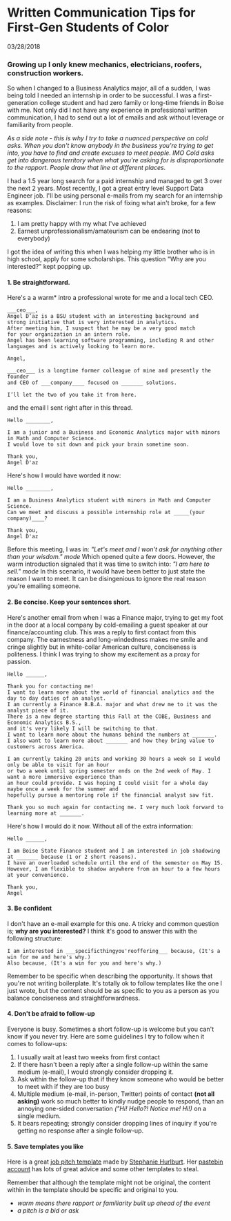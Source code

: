 # Written Communication Tips for First-Gen Students of Color
03/28/2018
### Growing up I only knew mechanics, electricians, roofers, construction workers.
So when I changed to a Business Analytics major, all of a sudden, I was being told I needed an internship in order to be successful. I was a first-generation college student and had zero family or long-time friends in Boise with me. Not only did I not have any experience in professional written communication, I had to send out a lot of emails and ask without leverage or familiarity from people. 

*As a side note - this is why I try to take a nuanced perspective on cold asks. When you don't know anybody in the business you're trying to get into, you have to find and create excuses to meet people. IMO Cold asks get into dangerous territory when what you're asking for is disproportionate to the rapport. People draw that line at different places.*

I had a 1.5 year long search for a paid internship and managed to get 3 over the next 2 years. Most recently, I got a great entry level Support Data Engineer job. I'll be using personal e-mails from my search for an internship as examples. Disclaimer: I run the risk of fixing what ain't broke, for a few reasons: 
1. I am pretty happy with my what I've achieved
2. Earnest unprofessionalism/amateurism can be endearing (not to everybody)

I got the idea of writing this when I was helping my little brother who is in high school, apply for some scholarships. This question "Why are you interested?" kept popping up.

#### 1. Be straightforward.
Here's a a warm* intro a professional wrote for me and a local tech CEO.
```
___ceo___,
Angel D’az is a BSU student with an interesting background and 
strong initiative that is very interested in analytics.  
After meeting him, I suspect that he may be a very good match 
for your organization in an intern role.  
Angel has been learning software programming, including R and other 
languages and is actively looking to learn more.

Angel,

___ceo___ is a longtime former colleague of mine and presently the founder 
and CEO of ___company____ focused on _______ solutions.

I’ll let the two of you take it from here.
```
and the email I sent right after in this thread.
```
Hello ________,

I am a junior and a Business and Economic Analytics major with minors in Math and Computer Science. 
I would love to sit down and pick your brain sometime soon.

Thank you,
Angel D'az
```
Here's how I would have worded it now:
```
Hello ________,

I am a Business Analytics student with minors in Math and Computer Science.
Can we meet and discuss a possible internship role at _____(your company)____?

Thank you,
Angel D'az
```
Before this meeting, I was in: *"Let's meet and I won't ask for anything other than your wisdom." mode* Which opened quite a few doors. However, the warm introduction signaled that it was time to switch into: *"I am here to sell." mode* In this scenario, it would have been better to just state the reason I want to meet. It can be disingenious to ignore the real reason you're emailing someone.

#### 2. Be concise. Keep your sentences short.
Here's another email from when I was a Finance major, trying to get my foot in the door at a local company by cold-emailing a guest speaker at our finance/accounting club. This was a reply to first contact from this company. The earnestness and long-windedness makes me smile and cringe slightly but in white-collar American culture, conciseness is politeness. I think I was trying to show my excitement as a proxy for passion.

```
Hello ______,

Thank you for contacting me! 
I want to learn more about the world of financial analytics and the day to day duties of an analyst. 
I am currently a Finance B.B.A. major and what drew me to it was the analyst piece of it. 
There is a new degree starting this Fall at the COBE, Business and Economic Analytics B.S., 
and it's very likely I will be switching to that. 
I want to learn more about the humans behind the numbers at _______. 
I also want to learn more about _______ and how they bring value to customers across America. 

I am currently taking 20 units and working 30 hours a week so I would only be able to visit for an hour 
or two a week until spring semester ends on the 2nd week of May. I want a more immersive experience than 
an hour could provide. I was hoping I could visit for a whole day maybe once a week for the summer and 
hopefully pursue a mentoring role if the financial analyst saw fit.

Thank you so much again for contacting me. I very much look forward to learning more at _______.
```

Here's how I would do it now. Without all of the extra information:

```
Hello ______,

I am Boise State Finance student and I am interested in job shadowing at _______ because (1 or 2 short reasons).
I have an overloaded schedule until the end of the semester on May 15.
However, I am flexible to shadow anywhere from an hour to a few hours at your convenience.

Thank you,
Angel
```
#### 3. Be confident
I don't have an e-mail example for this one. A tricky and common question is; **why are you interested?**
I think it's good to answer this with the following structure:
```
I am interested in ___specificthingyou'reoffering___ because, (It's a win for me and here's why.) 
Also because, (It's a win for you and here's why.)
```
Remember to be specific when describing the opportunity. It shows that you're not writing boilerplate. It's totally ok to follow templates like the one I just wrote, but the content should be as specific to you as a person as you balance conciseness and straightforwardness.

#### 4. Don't be afraid to follow-up
Everyone is busy. Sometimes a short follow-up is welcome but you can't know if you never try.
Here are some guidelines I try to follow when it comes to follow-ups:
1. I usually wait at least two weeks from first contact
2. If there hasn't been a reply after a single follow-up within the same medium (e-mail), I would strongly consider dropping it.
3. Ask within the follow-up that if they know someone who would be better to meet with if they are too busy
4. Multiple medium (e-mail, in-person, Twitter) points of contact **(not all asking)** work so much better to kindly nudge people to respond, than an annoying one-sided conversation *("Hi! Hello?! Notice me! Hi!)* on a single medium.
5. It bears repeating; strongly consider dropping lines of inquiry if you're getting no response after a single follow-up.

#### 5. Save templates you like
Here is a great [job pitch template](https://pastebin.com/uAGvD4u9) made by [Stephanie Hurlburt](https://twitter.com/sehurlburt/).
Her [pastebin account](https://pastebin.com/u/shurlburt) has lots of great advice and some other templates to steal.

Remember that although the template might not be original, the content within in the template should be specific and original to you.

* *warm means there rapport or familiarity built up ahead of the event*
* *a pitch is a bid or ask*
